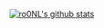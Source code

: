 [![ro0NL's github stats](https://github-readme-stats.vercel.app/api?username=ro0NL&count_private=1)](https://github.com/ro0NL)
